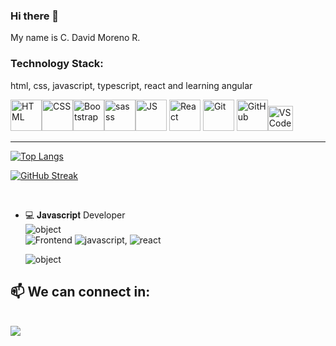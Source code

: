 ### Hi there 👋
My name is C. David Moreno R.
<!--
**DavidMorenoDev/DavidMorenoDev** is a ✨ _special_ ✨ repository because its `README.md` (this file) appears on your GitHub profile.

Here are some ideas to get you started:

- 🔭 I’m currently working on ...
- 🌱 I’m currently learning ...
- 👯 I’m looking to collaborate on ...
- 🤔 I’m looking for help with ...
- 💬 Ask me about ...
- 📫 How to reach me: ...
- 😄 Pronouns: ...
- ⚡ Fun fact: ...


-->

### Technology Stack:
html, css, javascript, typescript, react and learning angular

  
<a href="https://html.spec.whatwg.org/multipage/" target="_blank"><img src="https://media.giphy.com/media/XAxylRMCdpbEWUAvr8/giphy.gif" alt="HTML" width="50px" /></a><a href="https://www.w3.org/Style/CSS/Overview.en.html" target="_blank"><img src="https://media.giphy.com/media/fsEaZldNC8A1PJ3mwp/giphy.gif" alt="CSS" width="50px" /></a><a href="https://getbootstrap.com/" target="_blank"><img src="https://media3.giphy.com/media/Sr8xDpMwVKOHUWDVRD/giphy.gif?cid=790b7611b25a094dba2c218173442423718a7699313b2677&rid=giphy.gif&ct=s" alt="Bootstrap" width="50px" /></a><a href="https://sass-lang.com/" target="_blank"><img src="https://sass-lang.com/assets/img/logos/logo-b6e1ef6e.svg" alt="sasss" width="50px" /></a><a href="https://www.ecma-international.org/technical-committees/tc39/" target="_blank"><img src="https://media.giphy.com/media/ln7z2eWriiQAllfVcn/giphy.gif" alt="JS" width="50px" /></a> <a href="https://reactjs.org/" target="_blank"><img src="https://media.giphy.com/media/eNAsjO55tPbgaor7ma/giphy.gif" alt="React" width="50px" /></a> <a href="https://git-scm.com/" target="_blank"><img src="https://media.giphy.com/media/kH1DBkPNyZPOk0BxrM/giphy.gif" alt="Git" width="50px" /></a> <a href="https://github.com/" target="_blank"><img src="https://media.giphy.com/media/KzJkzjggfGN5Py6nkT/giphy.gif" alt="GitHub" width="50px" /></a><a href="https://code.visualstudio.com/" target="_blank"><img src="https://media.giphy.com/media/IdyAQJVN2kVPNUrojM/giphy.gif" alt="VSCode" width="40px" /></a>  


---
 [![Top Langs](https://github-readme-stats.vercel.app/api/top-langs/?username=DavidMorenoDev&layout=compact)](https://github.com/DavidMorenoDev/github-readme-stats)
 
 [![GitHub Streak](https://github-readme-streak-stats.herokuapp.com?user=DavidMorenoDev&theme=soft-green&date_format=M%20j%5B%2C%20Y%5D)](https://git.io/streak-stats)
 
 </br>

- ‍💻 𝐉𝐚𝐯𝐚𝐬𝐜𝐫𝐢𝐩𝐭 Developer </br>
   ![object](https://img.shields.io/badge/%7B-%20-brightgreen) </br>
   ![Frontend](https://img.shields.io/badge/%20Frontend%20%3A-%5B%20-brightgreen)
   ![javascript](https://img.shields.io/badge/-%20Javascript-brightgreen?logo=javascript),
   ![react](https://img.shields.io/badge/%20-react.js-brightgreen?logo=react)
   
    <!-- 
   ![Storybook](https://cdn.jsdelivr.net/gh/storybookjs/brand@main/badge/badge-storybook.svg)
  -->
  <!-- 
   ![redux](https://img.shields.io/badge/-redux%20%5D-brightgreen?logo=redux),</br>
   
   ![Backend](https://img.shields.io/badge/Backend%20%3A-%5B-brightgreen) 
   ![Node](https://img.shields.io/badge/-Node.js-brightgreen?logo=nodedotjs),
   ![Express](https://img.shields.io/badge/-Express.js-brightgreen?logo=express),
   ![MongoDB](https://img.shields.io/badge/-MongoDB-brightgreen?logo=mongodb),
   ![PostgreSQL](https://img.shields.io/badge/-PostgreSQL%20%5D-brightgreen?logo=postgresql),</br>
  
   ![Testing](https://img.shields.io/badge/Testing%20%3A-%5B-brightgreen)
   ![cypress](https://img.shields.io/badge/-Cypress-brightgreen?logo=cypress),
   ![Jest](https://img.shields.io/badge/-Jest.js%20%5D-brightgreen?logo=jest) </br>
  -->
  ![object](https://img.shields.io/badge/%20%20%20%7D-%20-brightgreen) </br>
 
 <!--
 
<div align="center">
 ⚡ Practicando actualmente <img src ="https://img.shields.io/badge/TypeScript%20%20-%20-brightgreen?logo=typescript"> y  <img src ="https://img.shields.io/badge/GraphQL%20%20-%20-brightgreen?logo=graphql"> ⚡
</div>
-->

<h2>📫 We can connect in:</h2><br>

<div> 
 <a href="" target="_blank"><img src="https://img.shields.io/badge/-LinkedIn-%230077B5?style=for-the-badge&logo=linkedin&logoColor=white" target="_blank"></a> 
 <!-- <a href = "mailto:cesardavidmor@"><img src="https://img.shields.io/badge/-Gmail-%23333?style=for-the-badge&logo=gmail&logoColor=white" target="_blank"></a> -->
</div>
